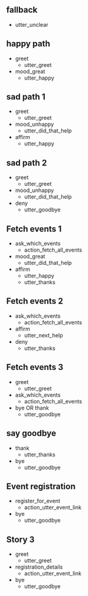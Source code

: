 ## fallback
 - utter_unclear

## happy path
* greet
  - utter_greet
* mood_great
  - utter_happy

## sad path 1
* greet
  - utter_greet
* mood_unhappy
  - utter_did_that_help
* affirm
  - utter_happy

## sad path 2
* greet
  - utter_greet
* mood_unhappy
  - utter_did_that_help
* deny
  - utter_goodbye

## Fetch events 1
* ask_which_events
  - action_fetch_all_events
* mood_great
  - utter_did_that_help
* affirm
  - utter_happy
  - utter_thanks

## Fetch events 2
* ask_which_events
  - action_fetch_all_events
* affirm
  - utter_next_help
* deny
  - utter_thanks

## Fetch events 3
* greet
  - utter_greet
* ask_which_events
  - action_fetch_all_events
* bye OR thank
  - utter_goodbye

## say goodbye
* thank
  - utter_thanks
* bye
  - utter_goodbye

## Event registration
* register_for_event
  - action_utter_event_link
* bye
  - utter_goodbye

## Story 3
* greet
  - utter_greet
* registration_details
  - action_utter_event_link
* bye
  - utter_goodbye

<!-- commented out
	## subscribe story happy
	* greet
	  - utter_greet
	* subscribe
	  - subscribe_form
	  - form{"name": "subscribe_form"}
	  - form{"name": null}
	  - utter_subscribe_slot_values
	*thank OR bye
	  - utter_goodbye
-->
